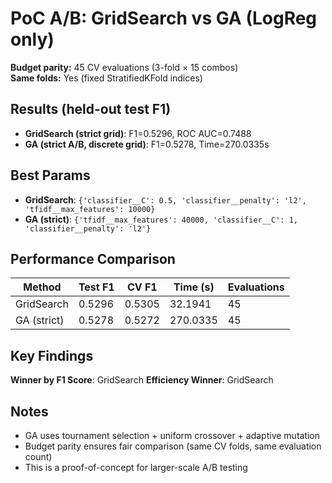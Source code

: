 # PoC A/B: GridSearch vs GA (LogReg only)

**Budget parity:** 45 CV evaluations (3-fold × 15 combos)  
**Same folds:** Yes (fixed StratifiedKFold indices)

## Results (held-out test F1)

- **GridSearch (strict grid)**: F1=0.5296, ROC AUC=0.7488
- **GA (strict A/B, discrete grid)**: F1=0.5278, Time=270.0335s

## Best Params

- **GridSearch**: `{'classifier__C': 0.5, 'classifier__penalty': 'l2', 'tfidf__max_features': 10000}`
- **GA (strict)**: `{'tfidf__max_features': 40000, 'classifier__C': 1, 'classifier__penalty': 'l2'}`

## Performance Comparison

| Method | Test F1 | CV F1 | Time (s) | Evaluations |
|--------|---------|-------|----------|-------------|
| GridSearch | 0.5296 | 0.5305 | 32.1941 | 45 |
| GA (strict) | 0.5278 | 0.5272 | 270.0335 | 45 |

## Key Findings

**Winner by F1 Score**: GridSearch
**Efficiency Winner**: GridSearch

## Notes
- GA uses tournament selection + uniform crossover + adaptive mutation
- Budget parity ensures fair comparison (same CV folds, same evaluation count)
- This is a proof-of-concept for larger-scale A/B testing


